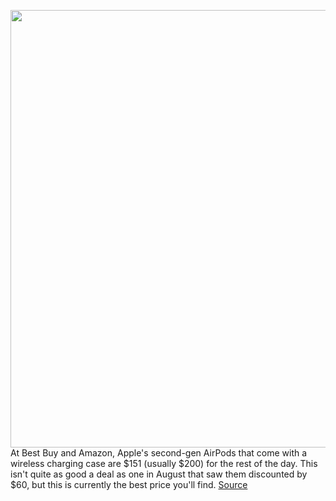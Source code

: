 <img src='https://cdn.vox-cdn.com/thumbor/zMWd-Y_HAtGCpqZqUFXCag_EntU=/0x0:2040x1360/1200x800/filters:focal(857x517:1183x843)/cdn.vox-cdn.com/uploads/chorus_image/image/67570230/akrales_190327_3315_0012.0.jpg' width='700px' /><br/>
At Best Buy and Amazon, Apple's second-gen AirPods that come with a wireless charging case are $151 (usually $200) for the rest of the day. This isn't quite as good a deal as one in August that saw them discounted by $60, but this is currently the best price you'll find.
<a href='https://www.theverge.com/good-deals/2020/10/2/21497687/apple-airpods-wireless-charging-case-best-buy-amazon-deal-sale-ring-video-doorbell-3'> Source <a/>